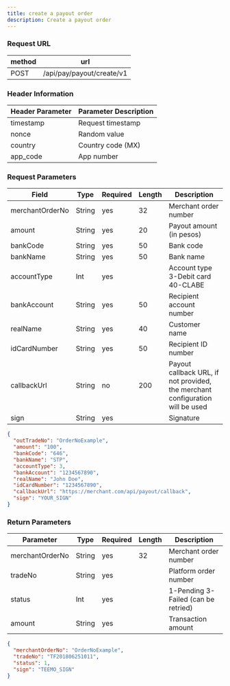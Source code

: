 ```yaml
---
title: create a payout order
description: Create a payout order
---
```


### Request URL

| method | url                       |
| ------ | ------------------------- |
| POST   | /api/pay/payout/create/v1 |

### Header Information

| Header Parameter | Parameter Description |
| ---------------- | --------------------- |
| timestamp        | Request timestamp     |
| nonce            | Random value          |
| country          | Country code (MX)     |
| app_code         | App number            |

### Request Parameters

| Field           | Type   | Required | Length | Description                                                                   |
| --------------- | ------ | -------- | ------ | ----------------------------------------------------------------------------- |
| merchantOrderNo | String | yes      | 32     | Merchant order number                                                         |
| amount          | String | yes      | 20     | Payout amount (in pesos)                                                      |
| bankCode        | String | yes      | 50     | Bank code                                                                     |
| bankName        | String | yes      | 50     | Bank name                                                                     |
| accountType     | Int    | yes      |        | Account type 3-Debit card 40-CLABE                                            |
| bankAccount     | String | yes      | 50     | Recipient account number                                                      |
| realName        | String | yes      | 40     | Customer name                                                                 |
| idCardNumber    | String | yes      | 50     | Recipient ID number                                                           |
| callbackUrl     | String | no       | 200    | Payout callback URL, if not provided, the merchant configuration will be used |
| sign            | String | yes      |        | Signature                                                                     |

```json title=Request Example
{
  "outTradeNo": "OrderNoExample",
  "amount": "100",
  "bankCode": "646",
  "bankName": "STP",
  "accountType": 3,
  "bankAccount": "1234567890",
  "realName": "John Doe",
  "idCardNumber": "1234567890",
  "callbackUrl": "https://merchant.com/api/payout/callback",
  "sign": "YOUR_SIGN"
}
```

### Return Parameters

| Parameter       | Type   | Required | Length | Description                         |
| --------------- | ------ | -------- | ------ | ----------------------------------- |
| merchantOrderNo | String | yes      | 32     | Merchant order number               |
| tradeNo         | String | yes      |        | Platform order number               |
| status          | Int    | yes      |        | 1-Pending 3-Failed (can be retried) |
| amount          | String | yes      |        | Transaction amount                  |

```json title=Return Example
{
  "merchantOrderNo": "OrderNoExample",
  "tradeNo": "TF201806251011",
  "status": 1,
  "sign": "TEEMO_SIGN"
}
```
